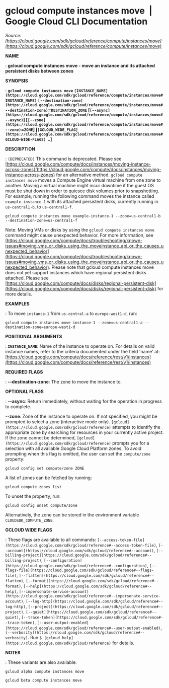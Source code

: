 # gcloud compute instances move  |  Google Cloud CLI Documentation

*Source: [https://cloud.google.com/sdk/gcloud/reference/compute/instances/move](https://cloud.google.com/sdk/gcloud/reference/compute/instances/move)*

**NAME**

: **gcloud compute instances move - move an instance and its attached persistent disks between zones**

**SYNOPSIS**

: **`gcloud compute instances move` `[INSTANCE_NAME](https://cloud.google.com/sdk/gcloud/reference/compute/instances/move#INSTANCE_NAME)` `[--destination-zone](https://cloud.google.com/sdk/gcloud/reference/compute/instances/move#--destination-zone)`=`DESTINATION_ZONE` [`[--async](https://cloud.google.com/sdk/gcloud/reference/compute/instances/move#--async)`] [`[--zone](https://cloud.google.com/sdk/gcloud/reference/compute/instances/move#--zone)`=`ZONE`] [`[GCLOUD_WIDE_FLAG](https://cloud.google.com/sdk/gcloud/reference/compute/instances/move#GCLOUD-WIDE-FLAGS) …`]**

**DESCRIPTION**

: `(DEPRECATED)` This command is deprecated. Please see [https://cloud.google.com/compute/docs/instances/moving-instance-across-zones](https://cloud.google.com/compute/docs/instances/moving-instance-across-zones)
for an alternative method.
`gcloud compute instances move` moves a Compute Engine virtual
machine from one zone to another. Moving a virtual machine might incur downtime
if the guest OS must be shut down in order to quiesce disk volumes prior to
snapshotting.
For example, running the following command moves the instance called
`example-instance-1` with its attached persistent disks, currently
running in `us-central1-b`, to `us-central1-f`.

```
gcloud compute instances move example-instance-1 --zone=us-central1-b --destination-zone=us-central1-f
```

Note: Moving VMs or disks by using the `gcloud compute instances
move` command might cause unexpected behavior. For more information, see
[https://cloud.google.com/compute/docs/troubleshooting/known-issues#moving_vms_or_disks_using_the_moveinstance_api_or_the_causes_unexpected_behavior](https://cloud.google.com/compute/docs/troubleshooting/known-issues#moving_vms_or_disks_using_the_moveinstance_api_or_the_causes_unexpected_behavior).
Please note that gcloud compute instances move does not yet support instances
which have regional persistent disks attached. Please see [https://cloud.google.com/compute/docs/disks/regional-persistent-disk](https://cloud.google.com/compute/docs/disks/regional-persistent-disk)
for more details.

**EXAMPLES**

: To move `instance-1` from `us-central-a` to
`europe-west1-d`, run:

```
gcloud compute instances move instance-1 --zone=us-central1-a --destination-zone=europe-west1-d
```

**POSITIONAL ARGUMENTS**

: **`INSTANCE_NAME`**:
Name of the instance to operate on. For details on valid instance names, refer
to the criteria documented under the field 'name' at: [https://cloud.google.com/compute/docs/reference/rest/v1/instances](https://cloud.google.com/compute/docs/reference/rest/v1/instances)

**REQUIRED FLAGS**

: **--destination-zone**:
The zone to move the instance to.

**OPTIONAL FLAGS**

: **--async**:
Return immediately, without waiting for the operation in progress to complete.

**--zone**:
Zone of the instance to operate on. If not specified, you might be prompted to
select a zone (interactive mode only). `[gcloud](https://cloud.google.com/sdk/gcloud/reference)` attempts to identify the
appropriate zone by searching for resources in your currently active project. If
the zone cannot be determined, `[gcloud](https://cloud.google.com/sdk/gcloud/reference)` prompts you for a selection with
all available Google Cloud Platform zones.
To avoid prompting when this flag is omitted, the user can set the
``compute/zone`` property:

```
gcloud config set compute/zone ZONE
```

A list of zones can be fetched by running:

```
gcloud compute zones list
```

To unset the property, run:

```
gcloud config unset compute/zone
```

Alternatively, the zone can be stored in the environment variable
``CLOUDSDK_COMPUTE_ZONE``.

**GCLOUD WIDE FLAGS**

: These flags are available to all commands: `[--access-token-file](https://cloud.google.com/sdk/gcloud/reference#--access-token-file)`,
`[--account](https://cloud.google.com/sdk/gcloud/reference#--account)`, `[--billing-project](https://cloud.google.com/sdk/gcloud/reference#--billing-project)`,
`[--configuration](https://cloud.google.com/sdk/gcloud/reference#--configuration)`,
`[--flags-file](https://cloud.google.com/sdk/gcloud/reference#--flags-file)`,
`[--flatten](https://cloud.google.com/sdk/gcloud/reference#--flatten)`, `[--format](https://cloud.google.com/sdk/gcloud/reference#--format)`, `[--help](https://cloud.google.com/sdk/gcloud/reference#--help)`, `[--impersonate-service-account](https://cloud.google.com/sdk/gcloud/reference#--impersonate-service-account)`,
`[--log-http](https://cloud.google.com/sdk/gcloud/reference#--log-http)`,
`[--project](https://cloud.google.com/sdk/gcloud/reference#--project)`, `[--quiet](https://cloud.google.com/sdk/gcloud/reference#--quiet)`, `[--trace-token](https://cloud.google.com/sdk/gcloud/reference#--trace-token)`, `[--user-output-enabled](https://cloud.google.com/sdk/gcloud/reference#--user-output-enabled)`,
`[--verbosity](https://cloud.google.com/sdk/gcloud/reference#--verbosity)`.
Run `$ [gcloud help](https://cloud.google.com/sdk/gcloud/reference)` for details.

**NOTES**

: These variants are also available:

```
gcloud alpha compute instances move
```

```
gcloud beta compute instances move
```